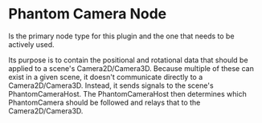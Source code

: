 # Phantom Camera Node
Is the primary node type for this plugin and the one that needs to be actively used.

Its purpose is to contain the positional and rotational data that should be applied to a scene's Camera2D/Camera3D. Because multiple of these can exist in a given scene, it doesn't communicate directly to a Camera2D/Camera3D. Instead, it sends signals to the scene's PhantomCameraHost. The PhantomCameraHost then determines which PhantomCamera should be followed and relays that to the Camera2D/Camera3D.